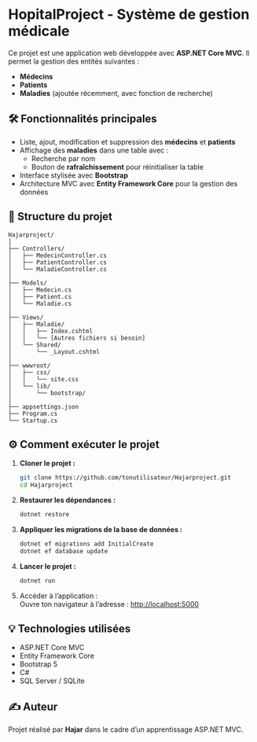 # HopitalProject - Système de gestion médicale

Ce projet est une application web développée avec **ASP.NET Core MVC**. Il permet la gestion des entités suivantes :

- **Médecins**
- **Patients**
- **Maladies** (ajoutée récemment, avec fonction de recherche)

## 🛠 Fonctionnalités principales

- Liste, ajout, modification et suppression des **médecins** et **patients**
- Affichage des **maladies** dans une table avec :
  - Recherche par nom
  - Bouton de **rafraîchissement** pour réinitialiser la table
- Interface stylisée avec **Bootstrap**
- Architecture MVC avec **Entity Framework Core** pour la gestion des données

## 📁 Structure du projet

```
Hajarproject/
│
├── Controllers/
│   ├── MedecinController.cs
│   ├── PatientController.cs
│   └── MaladieController.cs
│
├── Models/
│   ├── Medecin.cs
│   ├── Patient.cs
│   └── Maladie.cs
│
├── Views/
│   ├── Maladie/
│   │   ├── Index.cshtml
│   │   └── [Autres fichiers si besoin]
│   └── Shared/
│       └── _Layout.cshtml
│
├── wwwroot/
│   ├── css/
│   │   └── site.css
│   └── lib/
│       └── bootstrap/
│
├── appsettings.json
├── Program.cs
└── Startup.cs
```

## ⚙️ Comment exécuter le projet

1. **Cloner le projet :**
   ```bash
   git clone https://github.com/tonutilisateur/Hajarproject.git
   cd Hajarproject
   ```

2. **Restaurer les dépendances :**
   ```bash
   dotnet restore
   ```

3. **Appliquer les migrations de la base de données :**
   ```bash
   dotnet ef migrations add InitialCreate
   dotnet ef database update
   ```

4. **Lancer le projet :**
   ```bash
   dotnet run
   ```

5. Accéder à l’application :  
   Ouvre ton navigateur à l’adresse : [http://localhost:5000](http://localhost:5000)

## 💡 Technologies utilisées

- ASP.NET Core MVC
- Entity Framework Core
- Bootstrap 5
- C#
- SQL Server / SQLite

## ✍️ Auteur

Projet réalisé par **Hajar** dans le cadre d’un apprentissage ASP.NET MVC.
